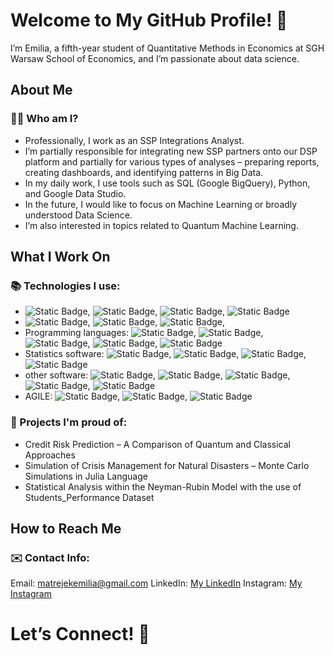 # Welcome to My GitHub Profile! 👋

I’m Emilia, a fifth-year student of Quantitative Methods in Economics at SGH Warsaw School of Economics, and I’m passionate about data science.

## About Me
### 👨‍💻 Who am I?

- Professionally, I work as an SSP Integrations Analyst.
- I’m partially responsible for integrating new SSP partners onto our DSP platform and partially for various types of analyses – preparing reports, creating dashboards, and identifying patterns in Big Data.
- In my daily work, I use tools such as SQL (Google BigQuery), Python, and Google Data Studio.
- In the future, I would like to focus on Machine Learning or broadly understood Data Science.
- I’m also interested in topics related to Quantum Machine Learning.
   

## What I Work On
### 📚 Technologies I use:

- <img alt="Static Badge" src="https://img.shields.io/badge/SQL-brightgreen">, <img alt="Static Badge" src="https://img.shields.io/badge/Google_Big_Query-green">, <img alt="Static Badge" src="https://img.shields.io/badge/Postgresql-darkgreen">, <img alt="Static Badge" src="https://img.shields.io/badge/MySQL-bottlegreen">
- <img alt="Static Badge" src="https://img.shields.io/badge/Google_Cloud_Platform-violet">, <img alt="Static Badge" src="https://img.shields.io/badge/Google_Data_Studio-darkviolet">, <img alt="Static Badge" src="https://img.shields.io/badge/Looker_Studio-violet">,
- Programming languages: <img alt="Static Badge" src="https://img.shields.io/badge/Python-blue">, <img alt="Static Badge" src="https://img.shields.io/badge/R-lightblue">, <img alt="Static Badge" src="https://img.shields.io/badge/Julia-darkblue">, <img alt="Static Badge" src="https://img.shields.io/badge/SAS4GL-blue">, <img alt="Static Badge" src="https://img.shields.io/badge/VBA-lightblue">
- Statistics software: <img alt="Static Badge" src="https://img.shields.io/badge/SPSS-yellow">, <img alt="Static Badge" src="https://img.shields.io/badge/Statistica-orange">, <img alt="Static Badge" src="https://img.shields.io/badge/Stata-yellow">, <img alt="Static Badge" src="https://img.shields.io/badge/SAS_Enterprise_Miner-orange">
- other software: <img alt="Static Badge" src="https://img.shields.io/badge/Visual_Studio-red">, <img alt="Static Badge" src="https://img.shields.io/badge/Visual_Studio_Code-darkred">, <img alt="Static Badge" src="https://img.shields.io/badge/Git-red">, <img alt="Static Badge" src="https://img.shields.io/badge/Anaconda-purple">, <img alt="Static Badge" src="https://img.shields.io/badge/Insomnia-red">
- AGILE: <img alt="Static Badge" src="https://img.shields.io/badge/Jira-pink">, <img alt="Static Badge" src="https://img.shields.io/badge/Kanban-violet">, <img alt="Static Badge" src="https://img.shields.io/badge/SCRUM-darkviolet">


### 🚀 Projects I'm proud of:

- Credit Risk Prediction – A Comparison of Quantum and Classical Approaches
- Simulation of Crisis Management for Natural Disasters – Monte Carlo Simulations in Julia Language
- Statistical Analysis within the Neyman-Rubin Model with the use of Students_Performance Dataset

## How to Reach Me
### ✉️ Contact Info:

Email: matrejekemilia@gmail.com
LinkedIn: [My LinkedIn](https://www.linkedin.com/in/emilia-matrejek-8362a6210/)
Instagram: [My Instagram](https://www.instagram.com/_siemaema_/)


# Let’s Connect! 🤝

